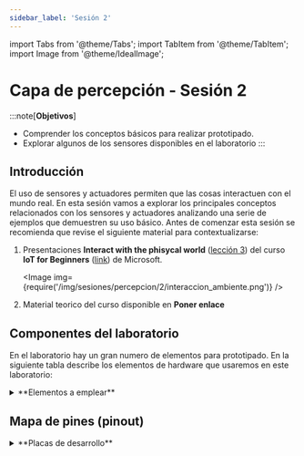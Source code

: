 ```yaml
---
sidebar_label: 'Sesión 2'
---
```


import Tabs from '@theme/Tabs';
import TabItem from '@theme/TabItem';
import Image from '@theme/IdealImage';

# Capa de percepción - Sesión 2

:::note[**Objetivos**]
* Comprender los conceptos básicos para realizar prototipado.
* Explorar algunos de los sensores disponibles en el laboratorio
:::

## Introducción

El uso de sensores y actuadores permiten que las cosas interactuen con el mundo real. En esta sesión vamos a explorar los principales conceptos relacionados con los sensores y actuadores analizando una serie de ejemplos que demuestren su uso básico. Antes de comenzar esta sesión se recomienda que revise el siguiente material para contextualizarse:
1. Presentaciones **Interact with the phisycal world** ([lección 3](https://github.com/microsoft/IoT-For-Beginners/blob/main/slides/lesson-3.pdf)) del curso **IoT for Beginners** ([link](https://github.com/microsoft/IoT-For-Beginners)) de Microsoft.
   
   <Image img={require('/img/sesiones/percepcion/2/interaccion_ambiente.png')} />

2. Material teorico del curso disponible en **Poner enlace**

## Componentes del laboratorio

En el laboratorio hay un gran numero de elementos para prototipado. En la siguiente tabla describe los elementos de hardware que usaremos en este laboratorio:



<details>
  <summary>**Elementos a emplear**</summary>
  <div>
    A continuación se describen los principales elementos que se usaran a lo largo del curso
    <details>
      <summary>
        **Sistemas de desarrollo**
      </summary>
      <div>
        |Elemento|Descripción|
        |--|--|
        |Arduino Uno|Placa de desarrollo Arduino Uno ([link](https://docs.arduino.cc/hardware/uno-rev3))|
        |Tarjeta de desarrollo ESP8266 NodeMCU WiFi Devkit|Tarjeta de desarrollo basada en ESP8266 (poner link)|
        |Tarjeta de desarrollo NodeMCU-32S| Tarjeda de desarrollo basada en el ESP-32S (poner link)
        |Arduino Nano 33 BLE Sense ***Lite***|Tarjeta de desarrollo Arduino Nano 33 BLE Sense ***Lite*** ([link](https://docs.arduino.cc/hardware/nano-33-ble-sense)). **Importante**: Tenga en cuenta la información dada en el siguiente [foro](https://forum.arduino.cc/t/a-difference-between-a-n-33-ble-sense-vs-sense-lite/1030305/3) |
      </div>
    </details>
    <details>
      <summary>
        **Kit de sensores**
      </summary>
      <div>
        |Elemento|Descripción|
        |--|--|
        |Grove - Starter Kit v3|Kit de desarrollo para prototipado rapido ([link](https://wiki.seeedstudio.com/Grove_Starter_Kit_v3/))|
        |37 sensor kit Elegoo| Kit de sensores Elegoo para prototipado rapido ([link](http://spot.pcc.edu/~dgoldman/labs/37SENSORKIT.pdf))|
        |AlphaBot2 robot building kit for Arduino/Pi/PiZero| Kit para prototipado de robots AlphaBot2 ([link](https://www.waveshare.com/wiki/AlphaBot2))|
        |Landzo 37 In 1 Sensors Kit For Arduino|Kit de sensores Landzo para prototipado ([link](https://www.instructables.com/Arduino-37-in-1-Sensors-Kit-Explained/))
        |Tiny Machine Learning Kit|Tiny Machine Learning Kit [[Manual de usuario]](https://tinyml.seas.harvard.edu/assets/other/4D/22.03.11_Marcelo_Rovai_Handout.pdf) [[link1]](https://store-usa.arduino.cc/products/arduino-tiny-machine-learning-kit?queryID=undefined&selectedStore=us) [[link2]](https://www.farnell.com/datasheets/3295973.pdf)|
      </div>
    </details>
  </div>
</details>

## Mapa de pines (pinout)


<details>
  <summary>**Placas de desarrollo**</summary>
  <div>
    A continuación se describen los principales elementos que se usaran a lo largo del curso
    <details>
      <summary>
        **Arduino UNO**
      </summary>
      <div>
        La placa Arduino UNO es una plataforma de código abierto basada en el microcontrolador ATmega328P cuya alimentación es a 5V (cuando la alimentación es por USB) o en un voltaje DC entre 7 - 12 V cuando la alimentación es a traves del conector jack.

        Antes de empezar a trabajar con cualquier plataforma de desarrollo es necesario conocer como mínimo el mapa de pines de esta. A continuación, se muestra el mapa de pines para la tarjeta Arduino UNO ([link](https://store-usa.arduino.cc/products/arduino-uno-rev3))

        
        <Image img={require('/img/sesiones/percepcion/2/arduino_uno-pines.png')} />

        La siguiente tabla resume la información del mapa de pines para el Arduino UNO:

        Para mayor información sobre la placa puede consultar el enlace **Arduino Uno Board Anatomy** ([link](https://docs.arduino.cc/tutorials/uno-rev3/board-anatomy)) . La siguiente tabla resume la información sobre los pines para esta placa:

        |Tipo|Notación pines (placa)|
        |---|---|
        |Digital/GPIO|```D0```, ```D1```, ```D2```, ```~D3```, ```D4```, ```~D5```, ```~D6```, ```D7```, ```D8```, ```~D9```|
        |Analog in|```A0```, ```A1```, ```A2```, ```A3```, ```A4```, ```A5```|
        |PWM|```~D3```, ```~D5```, ```~D6```, ```~D9```, ```~D10```, ```~D11```|
        |Serial (UART)|```Tx->```, ```Rx<-```|
        |I2C|```A4/SDA```, ```A5/SCL```|
        |Digital SPI|```~D10/SS```, ```~D11/MOSI```, ```D12/MISO```, ```D13/SCK```|
        |Interrupt|```D1/INT0```, ```D3/INT1```|

      </div>
    </details>
    <details>
      <summary>
        **ESP32**
      </summary>
      <div>
        Un sistema de desarrollo ESP32 (por ejemplo el NodeMCU-32S) esta basado en el microcontrolador ESP32 el cual cuenta con funcionalidad Wi-Fi y Bluetooth. La tarjeta de desarrollo opera a 3.3 V y es alimentada a traves de una conexión micro-USB de 5 V o directamente a 3.3 V a traves del pin VIN. Cuando se usa esta tarjeta de desarrollo es importante tener en cuenta que los pines GPIO no son tolerantes a 5 V, y la maxima corriente que pueden suministrar es de 12 mA.

        La siguiente figura muestra el diagrama de pines asociado a la tarjeta de desarrollo Nodemcu-32s WIFI MODULE ([link](https://docs.ai-thinker.com/_media/esp32/docs/nodemcu-32s_product_specification.pdf))

        <Image img={require('/img/sesiones/percepcion/2/nodemcu-esp_32s-pines.jpg')} />

        Tal y como se muestra en la siguiente figura, el modulo Nodemcu-32s tiene un total de 38 puertos:
        
        <Image img={require('/img/sesiones/percepcion/2/nodemcu_32s_pines.png')} />

                
        La siguiente tabla resume la función principal algunos de estos:
        
        |Tipo|Notación pines (placa)|
        |---|---|
        |Digital (Only input)|```P34 [GPIO34]```, ```P35 [GPIO35]```, ```SVP [GPIO36]```, ```SVN [GPIO39]```|
        |Analog in|```SVP [GPIO36]```, ```SVN [GPIO39]```, ```P35 [GPIO 35]```, ```P34 [GPIO34]```, ```P32 [GPIO32]```, ```P33 [GPIO 33]```, ```P25 [GPIO25]```, ```P26 [GPIO26]```, ```P27 [GPIO27]```, ```P14 [GPIO14]```, ```P12 [GPIO12]```,  ```P13 [GPIO13]```, ```P15 [GPIO15]```, ```P2 [GPIO2]```, ```P0 [GPIO0]```, ```P4 [GPIO4]```|
        |PWM|```SVP [GPIO36]```, ```SVN [GPIO39]```, ```P35 [GPIO 35]```, ```P34 [GPIO 34]```, ```P32 [GPIO 32]```, ```P33 [GPIO 33]```, ```P25 [GPIO25]```, ```P26 [GPIO26]```, ```P27 [GPIO27]```, ```P14 [GPIO14]```, ```P12 [GPIO12]```,  ```P13 [GPIO13]```, ```P15 [GPIO15]```, ```P2 [GPIO2]```, ```P0 [GPIO0]```, ```P4 [GPIO4]```|
        |Serial (UART)|```Tx [GPI1]```, ```Rx [GPI3]```, ```D8 [TXD2]```, ```D7 [RXD2]```|
        |I2C|```P22 [GPI22/SCL]```, ```P21 [GPI21/SDA]```|
        |Digital SPI|```P23 [MOSI]```, ```P19 [MISO]```, ```P18 [SCK]```, ```P5 [SS]```|
        |Flash SPI|```CLK [GPIO6/FLASHCLK]```, ```SD0 [GPIO7/FLASHD0]```, ```SD1 [GPIO7/FLASHD1]```, ```CMD [GPIO7/FLASHCMD]```, ```SD2 [GPIO9/FLASHD2]```, ```SD3 [GPIO9/FLASHD3]```|
        |Capacitive touch|```P0 [GPIO4]/TOUCH1```, ``` P4 [GPIO0]/TOUCH0```, ``` P2 [GPIO2/TOUCH2]```, ``` P15 [GPIO15/TOUCH3]```, ``` P13 [GPIO13/TOUCH4]```, ``` P12 [GPIO12/TOUCH5]```, ``` P14 [GPIO14/TOUCH6]```, ``` P27 [GPIO7/TOUCH7]```|
        
      </div>
    </details>
    <details>
      <summary>
        **Arduino Nano 33 BLE Sense**
      </summary>
      <div>
      En construcción... [datasheet](https://docs.arduino.cc/resources/datasheets/ABX00031-datasheet.pdf)

    <Image img={require('/img/sesiones/percepcion/2/arduino_nano33-pin.png')} />
    
    La siguiente tabla resume la función principal algunos de los pines de la placa Arduino Nano 33 BLE Sense:
    
    |Tipo|Notación pines (placa)|
    |---|---|
    |Digital/GPIO|```~D2```, ```~D3```, ```~D4```, ```~D5```, ```~D6```, ```~D7```, ```~D8```, ```~D9```, ```~D10```, ```~D11```, ```~D12```, ```~D13```|
    |Analog in|```A0```, ```A1```, ```A2```, ```A3```, ```A4```, ```A5```, ```A6```, ```A7```|
    |PWM|```~D2```, ```~D3```, ```~D4```, ```~D5```, ```~D6```, ```~D7```, ```~D8```, ```~D9```, ```~D10```, ```~D11```, ```~D12```, ```~D13```|
    |Serial (UART)|```Tx```, ```Rx```|
    |I2C|```A4/SDA```, ```A5/SCL```|
    |Digital SPI|```~D11/MOSI```, ```D12/MISO```|
    |Interrupt|Todos los pines digitales|

      </div>
    </details>
  </div>
</details>

## Prototipado básico usando fritzing

Fritzing es una plataforma para plataforma permitira prototipar hardware en su computador y verificar su funcionamiento antes de hacer el montaje en fisico. Esta puede ser descargada del siguiente [link](https://fritzing.org/).

Para realizar prototipado empleando elementos (de diferentes fabricantes) disponibles en kits de desarrollo puede seguir cualquiera de los dos enlaces que se muestran a continuación: 
1. **How to Add Components in Fritzing** ([link](https://steemit.com/utopian-io/@thinkingmind/how-to-add-components-in-fritzing)) 
2. **Fritzing** ([link](https://chem.libretexts.org/Courses/University_of_Arkansas_Little_Rock/IOST_Library/07%3A_Electronics_Book/01%3A_Electric_Fundamentals/05%3A_Fritzing))

La siguiente tabla muestra enlaces de algunos fabricantes que poseen librerias en fritzing:

|Fabricante|Información|Repositorio|Link descarga|
|----|----|----|----|
|Adafruit|<li>**Using the Adafruit Library with Fritzing** ([link](https://learn.adafruit.com/using-the-adafruit-library-with-fritzing))</li>|https://github.com/adafruit/Fritzing-Library|[descarga](https://github.com/adafruit/Fritzing-Library/archive/master.zip)|
|Sparkfun|<li>**Make Your Own Fritzing Parts** ([link](https://learn.sparkfun.com/tutorials/make-your-own-fritzing-parts)) </li> <li> **Fritzing!** ([link](https://www.sparkfun.com/news/663))</li>|https://github.com/sparkfun/Fritzing_Parts||
|Seeed Studio||https://github.com/Seeed-Studio/fritzing_parts|[seeed_fritzing_parts.fzbz](https://github.com/Seeed-Studio/fritzing_parts/blob/master/seeed_fritzing_parts.fzbz)|
|Elegoo||https://github.com/marcinwisniowski/ElegooFritzingBin|[Elegoo-0.6.3.fzbz](https://github.com/marcinwisniowski/ElegooFritzingBin/releases/download/0.6.3/Elegoo-0.6.3.fzbz)|
|NodeMCU y otros componentes||https://github.com/AchimPieters/Fritzing-Custom-Parts|[](https://github.com/AchimPieters/Fritzing-Custom-Parts/releases/download/0.0.4/Fritzing.parts.rar)|
|ESP32 NodeMCU|<li>**ESP32S-HiLetgo Dev Boad with Pinout Template** ([link](https://forum.fritzing.org/t/esp32s-hiletgo-dev-boad-with-pinout-template/5357))</li>||[ESP32S_HiLetgo.fzpz](https://forum.fritzing.org/uploads/default/original/2X/1/1c6c1b0e5bff03730a40b696b354783432fbb506.fzpz)|
|Arduino Nano|<li>**Arduino Nano 33 BLE Sense** ([link](https://store-usa.arduino.cc/products/arduino-nano-33-ble-sense))</li>||[Arduino Nano 33 BLE Sense.fzpz](https://content.arduino.cc/assets/Arduino%20Nano%2033%20BLE%20Sense.fzpz)|

## Actividad de laboratorio

A continuación, se muestra una lista de proyectos con sus respectivos enlaces:

|#|Proyecto|Link|Equipo|
|---|---|---|---|
|1|Ultrasonic Security System|https://projecthub.arduino.cc/Krepak/ultrasonic-security-system-a6ea3a||
|2|Arduino Calculator|https://projecthub.arduino.cc/123samridhgarg/arduino-calculator-bce0df||
|3|Arduino Solar Tracker|https://projecthub.arduino.cc/Aboubakr_Elhammoumi/arduino-solar-tracker-77347b||
|4|Line Following Robot|https://projecthub.arduino.cc/lightthedreams/line-following-robot-34b1d3||

Teniendo en cuenta lo anterior:
1. Cada equipo debera elegir uno de los proyectos y actualizar la columna de tabla anterior con los nombres de los integrantes.
2. Dentro de la carpeta asociada a cada equipo hay una plantilla (archivo **README.md**) la cual debera ser modificado por cada equipo teniendo en cuenta el proyecto elegido.
3. Hacer el diagrama en fritzing y subirlo en la respectiva carpeta.
4. Revisar los siguientes sitios y elegir minimo tres proyectos que le puedan servir como base para el desarrollo de su proyecto IoT.
   * https://www.sparkfun.com
   * https://www.hackster.io
   * https://randomnerdtutorials.com
   * https://projecthub.arduino.cc/
   * https://www.adafruit.com/
   * https://hackaday.com/
   * https://www.seeedstudio.com/
   * https://www.luisllamas.es/
   * https://ubidots.com/
   * https://www.wildernesslabs.co/

## Para profundizar

Para profundizar un poco mas en la teoria sobre algunos de los diferentes tipos de sensores, en la siguiente tabla se muestra una lista de compenentes electronicos importantes:

|Elemento|Tutorial|
|--|--|
|Resistencias|[Resistors](https://learn.sparkfun.com/tutorials/resistors)|
|Leds|[Light-Emitting Diodes (LEDs)](https://learn.sparkfun.com/tutorials/light-emitting-diodes-leds?_ga=2.225295578.159243291.1638157468-812475524.1634861735)|
|Potenciometros|[Voltage Dividers](https://learn.sparkfun.com/tutorials/voltage-dividers)|
|Capacitores|[Capacitors](https://learn.sparkfun.com/tutorials/capacitors)|
|Diodos|[Diodes](https://learn.sparkfun.com/tutorials/diodes)|
|Transistores|[Transistors](https://learn.sparkfun.com/tutorials/transistors)|
|Motores|[Motors and Selecting the Right One](https://learn.sparkfun.com/tutorials/motors-and-selecting-the-right-one)|
|Display LCD|[Basic Character LCD Hookup Guide](https://learn.sparkfun.com/tutorials/basic-character-lcd-hookup-guide?_ga=2.57652842.159243291.1638157468-812475524.1634861735)|
|Acelerometro|[Accelerometer Basics](https://learn.sparkfun.com/tutorials/accelerometer-basics)|
|Led Infrarrojo|[IR Communication](https://learn.sparkfun.com/tutorials/ir-communication)|
|Sensor de humedad|[Soil Moisture Sensor Hookup Guide](https://learn.sparkfun.com/tutorials/soil-moisture-sensor-hookup-guide?_ga=2.70021712.159243291.1638157468-812475524.1634861735)|
|Giroscopo|[Gyroscope](https://learn.sparkfun.com/tutorials/gyroscope)|
|Joystick|[Thumb Joystick Hookup Guide](https://learn.sparkfun.com/tutorials/thumb-joystick-hookup-guide?_ga=2.67418961.159243291.1638157468-812475524.1634861735)|
|Cables|[Working with Wire](https://learn.sparkfun.com/tutorials/working-with-wire?_ga=2.225295578.159243291.1638157468-812475524.1634861735)|
|Fotocelda|[Photocell Hookup Guide](https://learn.sparkfun.com/tutorials/photocell-hookup-guide?_ga=2.225295578.159243291.1638157468-812475524.1634861735)|
|Servomotores|[Hobby Servo Tutorial](https://learn.sparkfun.com/tutorials/hobby-servo-tutorial?_ga=2.57505002.159243291.1638157468-812475524.1634861735)|
|Baterias|[Battery Technologies](https://learn.sparkfun.com/tutorials/battery-technologies)|
|Sensor de temperatura|[DHT11, DHT22 and AM2302 Sensors](https://learn.adafruit.com/dht)|
|Sensor de ultrasonido|[Ultrasonic Sonar Distance Sensors](https://learn.adafruit.com/ultrasonic-sonar-distance-sensors)|
|Sensor de proximidad|[PIR Motion Sensor](https://learn.adafruit.com/pir-passive-infrared-proximity-motion-sensor)|


## Referencias

* https://github.com/UdeA-IoT/actividad-4
* https://randomnerdtutorials.com/
* https://hci.rwth-aachen.de/arduino
* https://cdn.sparkfun.com/assets/7/2/a/4/f/SerLCDReactionTimerActivity.pdf
* https://www.bildr.com/
* https://github.com/UdeA-IoT/iot-2022_1/tree/main/percepcion/sesion1/esp32
* https://github.com/UdeA-IoT/actividad-4
* https://www3.gobiernodecanarias.org/medusa/ecoescuela/recursosdigitales/2015/02/10/diseno-electronico-con-fritzing/
* https://fritzing.org/media/uploads/learning/translations/Fritzing-PrimerosPasos.pdf
* https://fritzing.org/learning/
* https://arxiv.org/ftp/arxiv/papers/2206/2206.07146.pdf
* https://chem.libretexts.org/Courses/University_of_Arkansas_Little_Rock/IOST_Library/07%3A_Electronics_Book
* https://www.instructables.com/Fritzing-A-Tutorial/
* https://forum.fritzing.org/t/fritzing-part-of-an-esp32/5355/5
* https://www.studiopieters.nl/homekit-accessoires/
* https://en.wikipedia.org/wiki/Open-design_movement
* https://www.embedded.com/serial-protocols-compared/
* https://circuitdigest.com/tutorial/serial-communication-protocols
* https://www.totalphase.com/blog/2017/08/serial-communication-protocols-the-basics/
* https://www.linkedin.com/pulse/communication-protocols-embedded-system-keroloes-girgis
* https://www.weare5vmedia.com/media/communication-protocols-for-an-embedded-engineer-to-know
* https://embeddedsecurity.io/protocols
* https://resources.altium.com/p/comparing-all-serial-communications-protocols
* https://wiki.seeedstudio.com/Name_your_website/
* https://www.sparkfun.com/news/1529
* https://learn.sparkfun.com/tutorials/using-github-to-share-with-sparkfun
* https://learn.sparkfun.com/tutorials/using-github
* https://makeabilitylab.github.io/physcomp/
* https://vimeo.com/channels/pcomp
* https://web.stanford.edu/class/archive/engr/engr40m.1178/
* https://docs.arduino.cc/tutorials/nano-33-ble-sense/get-started-with-machine-learning
* https://dotnet.microsoft.com/en-us/learn/iot
* https://github.com/MicrosoftDocs/dotnet-iot-assets/tree/main
* https://github.com/noopkat/iotcore-smart-device
* https://store-usa.arduino.cc/collections/internet-of-things
* https://www.wildernesslabs.co/

